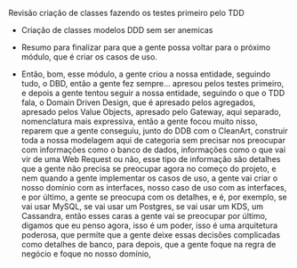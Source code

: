 Revisão criação de classes fazendo os testes 
primeiro pelo TDD  
 * Criação de classes modelos DDD sem ser anemicas
    
 * Resumo para finalizar para que a gente possa voltar para o próximo módulo, que é criar os casos de uso. 
 * Então, bom, esse módulo, a gente criou a nossa entidade, seguindo tudo, o DBD, então a gente fez sempre...
  apresou pelos testes primeiro, e depois a gente tentou seguir a nossa entidade, seguindo o que o TDD fala,
  o Domain Driven Design, que é apresado pelos agregados, apresado pelos Value Objects, 
  apresado pelo Gateway, aqui separado, nomenclatura mais expressiva, então a gente focou muito nisso,
  reparem que a gente conseguiu, junto do DDB com o CleanArt, construir toda a nossa modelagem aqui de categoria
  sem precisar nos preocupar com informações como o banco de dados, informações como o que vai vir de uma Web Request ou não,
  esse tipo de informação são detalhes que a gente não precisa se preocupar agora no começo do projeto, e nem quando a gente
  implementar os casos de uso, a gente vai criar o nosso domínio com as interfaces, nosso caso de uso com as interfaces,
  e por último, a gente se preocupa com os detalhes, e é, por exemplo, se vai usar MySQL, se vai usar um Postgres, 
  se vai usar um KDS, um Cassandra, então esses caras a gente vai se preocupar por último, digamos que eu penso agora,
  isso é um poder, isso é uma arquitetura poderosa, que permite que 
  a gente deixe essas decisões complicadas como detalhes de banco, para depois, que a gente foque na regra de negócio 
  e foque no nosso domínio,
